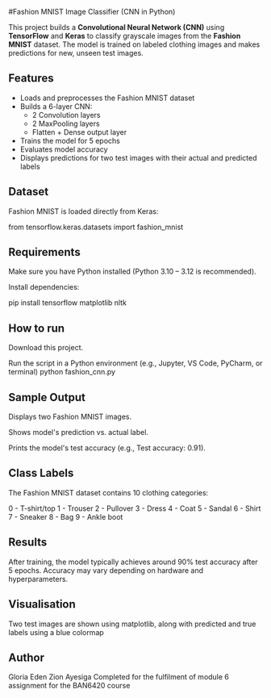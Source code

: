 
#Fashion MNIST Image Classifier (CNN in Python)

This project builds a **Convolutional Neural Network (CNN)** using **TensorFlow** and **Keras** to classify grayscale images from the **Fashion MNIST** dataset. The model is trained on labeled clothing images and makes predictions for new, unseen test images.


## Features

- Loads and preprocesses the Fashion MNIST dataset
- Builds a 6-layer CNN:
  - 2 Convolution layers
  - 2 MaxPooling layers
  - Flatten + Dense output layer
- Trains the model for 5 epochs
- Evaluates model accuracy
- Displays predictions for two test images with their actual and predicted labels


## Dataset
Fashion MNIST is loaded directly from Keras:

from tensorflow.keras.datasets import fashion_mnist

## Requirements

Make sure you have Python installed (Python 3.10 – 3.12 is recommended).

Install dependencies:

pip install tensorflow matplotlib nltk

## How to run
Download this project.

Run the script in a Python environment (e.g., Jupyter, VS Code, PyCharm, or terminal)
python fashion_cnn.py

## Sample Output
Displays two Fashion MNIST images.

Shows model's prediction vs. actual label.

Prints the model's test accuracy (e.g., Test accuracy: 0.91).

## Class Labels
The Fashion MNIST dataset contains 10 clothing categories:

0 - T-shirt/top
1 - Trouser
2 - Pullover
3 - Dress
4 - Coat
5 - Sandal
6 - Shirt
7 - Sneaker
8 - Bag
9 - Ankle boot

## Results
After training, the model typically achieves around 90% test accuracy after 5 epochs. Accuracy may vary depending on hardware and hyperparameters.

## Visualisation
Two test images are shown using matplotlib, along with predicted and true labels using a blue colormap

## Author
Gloria Eden Zion Ayesiga
Completed for the fulfilment of module 6 assignment for the BAN6420 course
